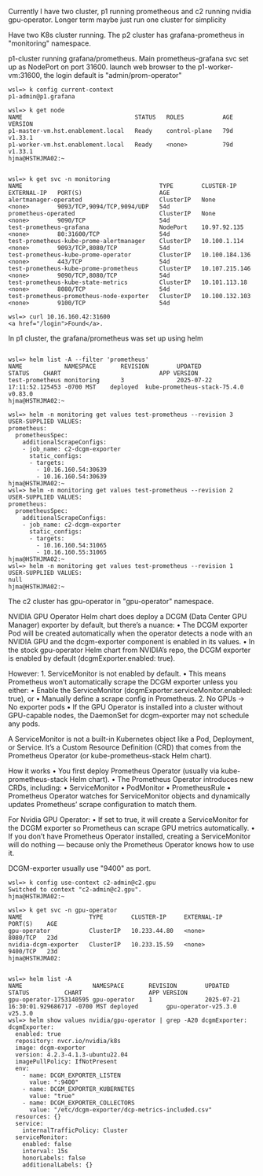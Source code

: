 

Currently I have two cluster, p1 running prometheous and c2 running nvidia gpu-operator. Longer term maybe just run one cluster for simplicity

Have two K8s cluster running. 
The p2 cluster has grafana-prometheus in "monitoring" namespace.

p1-cluster running grafana/prometheus. Main prometheus-grafana svc set up as NodePort on port 31600.  launch web browser to the p1-worker-vm:31600, the login default is "admin/prom-operator"

``` text
wsl=> k config current-context
p1-admin@p1.grafana

wsl=> k get node
NAME                                STATUS   ROLES           AGE   VERSION
p1-master-vm.hst.enablement.local   Ready    control-plane   79d   v1.33.1
p1-worker-vm.hst.enablement.local   Ready    <none>          79d   v1.33.1
hjma@HSTHJMA02:~


wsl=> k get svc -n monitoring
NAME                                       TYPE        CLUSTER-IP       EXTERNAL-IP   PORT(S)                      AGE
alertmanager-operated                      ClusterIP   None             <none>        9093/TCP,9094/TCP,9094/UDP   54d
prometheus-operated                        ClusterIP   None             <none>        9090/TCP                     54d
test-prometheus-grafana                    NodePort    10.97.92.135     <none>        80:31600/TCP                 54d
test-prometheus-kube-prome-alertmanager    ClusterIP   10.100.1.114     <none>        9093/TCP,8080/TCP            54d
test-prometheus-kube-prome-operator        ClusterIP   10.100.184.136   <none>        443/TCP                      54d
test-prometheus-kube-prome-prometheus      ClusterIP   10.107.215.146   <none>        9090/TCP,8080/TCP            54d
test-prometheus-kube-state-metrics         ClusterIP   10.101.113.18    <none>        8080/TCP                     54d
test-prometheus-prometheus-node-exporter   ClusterIP   10.100.132.103   <none>        9100/TCP                     54d

wsl=> curl 10.16.160.42:31600
<a href="/login">Found</a>.
```

In p1 cluster, the grafana/prometheus was set up using helm
``` text

wsl=> helm list -A --filter 'prometheus'
NAME            NAMESPACE       REVISION        UPDATED                                 STATUS    CHART                            APP VERSION
test-prometheus monitoring      3               2025-07-22 17:11:52.125453 -0700 MST    deployed  kube-prometheus-stack-75.4.0     v0.83.0
hjma@HSTHJMA02:~

wsl=> helm -n monitoring get values test-prometheus --revision 3
USER-SUPPLIED VALUES:
prometheus:
  prometheusSpec:
    additionalScrapeConfigs:
    - job_name: c2-dcgm-exporter
      static_configs:
      - targets:
        - 10.16.160.54:30639
        - 10.16.160.54:30639
hjma@HSTHJMA02:~
wsl=> helm -n monitoring get values test-prometheus --revision 2
USER-SUPPLIED VALUES:
prometheus:
  prometheusSpec:
    additionalScrapeConfigs:
    - job_name: c2-dcgm-exporter
      static_configs:
      - targets:
        - 10.16.160.54:31065
        - 10.16.160.55:31065
hjma@HSTHJMA02:~
wsl=> helm -n monitoring get values test-prometheus --revision 1
USER-SUPPLIED VALUES:
null
hjma@HSTHJMA02:~
```


The c2 cluster has gpu-operator in "gpu-operator" namespace.

NVIDIA GPU Operator Helm chart does deploy a DCGM (Data Center GPU Manager) exporter by default, but there’s a nuance:
	•	The DCGM exporter Pod will be created automatically when the operator detects a node with an NVIDIA GPU and the dcgm-exporter component is enabled in its values.
	•	In the stock gpu-operator Helm chart from NVIDIA’s repo, the DCGM exporter is enabled by default (dcgmExporter.enabled: true).

However:
	1.	ServiceMonitor is not enabled by default.
	•	This means Prometheus won’t automatically scrape the DCGM exporter unless you either:
	•	Enable the ServiceMonitor (dcgmExporter.serviceMonitor.enabled: true), or
	•	Manually define a scrape config in Prometheus.
	2.	No GPUs → No exporter pods
	•	If the GPU Operator is installed into a cluster without GPU-capable nodes, the DaemonSet for dcgm-exporter may not schedule any pods.

A ServiceMonitor is not a built-in Kubernetes object like a Pod, Deployment, or Service. It’s a Custom Resource Definition (CRD) that comes from the Prometheus Operator (or kube-prometheus-stack Helm chart). 

How it works
	•	You first deploy Prometheus Operator (usually via kube-prometheus-stack Helm chart).
	•	The Prometheus Operator introduces new CRDs, including:
	•	ServiceMonitor
	•	PodMonitor
	•	PrometheusRule
	•	Prometheus Operator watches for ServiceMonitor objects and dynamically updates Prometheus’ scrape configuration to match them.

For Nvidia GPU Operator:
	•	If set to true, it will create a ServiceMonitor for the DCGM exporter so Prometheus can scrape GPU metrics automatically.
	•	If you don’t have Prometheus Operator installed, creating a ServiceMonitor will do nothing — because only the Prometheus Operator knows how to use it.


DCGM-exporter usually use "9400" as port.
``` text
wsl=> k config use-context c2-admin@c2.gpu
Switched to context "c2-admin@c2.gpu".
hjma@HSTHJMA02:~

wsl=> k get svc -n gpu-operator
NAME                   TYPE        CLUSTER-IP     EXTERNAL-IP   PORT(S)    AGE
gpu-operator           ClusterIP   10.233.44.80   <none>        8080/TCP   23d
nvidia-dcgm-exporter   ClusterIP   10.233.15.59   <none>        9400/TCP   23d
hjma@HSTHJMA02:


wsl=> helm list -A
NAME                    NAMESPACE       REVISION        UPDATED                                 STATUS          CHART                   APP VERSION
gpu-operator-1753140595 gpu-operator    1               2025-07-21 16:30:01.929686717 -0700 MST deployed        gpu-operator-v25.3.0    v25.3.0
wsl=> helm show values nvidia/gpu-operator | grep -A20 dcgmExporter:
dcgmExporter:
  enabled: true
  repository: nvcr.io/nvidia/k8s
  image: dcgm-exporter
  version: 4.2.3-4.1.3-ubuntu22.04
  imagePullPolicy: IfNotPresent
  env:
    - name: DCGM_EXPORTER_LISTEN
      value: ":9400"
    - name: DCGM_EXPORTER_KUBERNETES
      value: "true"
    - name: DCGM_EXPORTER_COLLECTORS
      value: "/etc/dcgm-exporter/dcp-metrics-included.csv"
  resources: {}
  service:
    internalTrafficPolicy: Cluster
  serviceMonitor:
    enabled: false
    interval: 15s
    honorLabels: false
    additionalLabels: {}
  
```
